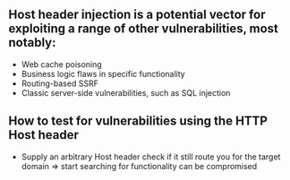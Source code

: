



## Host header injection is a potential vector for exploiting a range of other vulnerabilities, most notably:
- Web cache poisoning
- Business logic flaws in specific functionality
- Routing-based SSRF
- Classic server-side vulnerabilities, such as SQL injection

## How to test for vulnerabilities using the HTTP Host header
- Supply an arbitrary Host header check if it still route you for the target domain => start searching for functionality can be compromised
